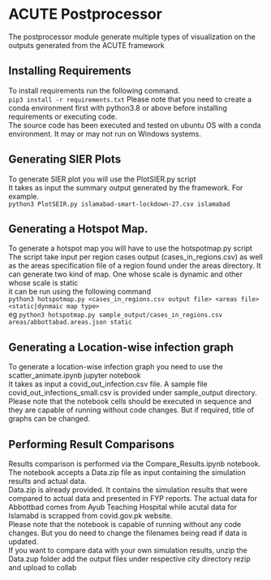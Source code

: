 # ACUTE Postprocessor
The postprocessor module generate multiple types of visualization on the outputs generated from the ACUTE framework

## Installing Requirements
To install requirements run the following command.  
`pip3 install -r requirements.txt` 
Please note that you need to create a conda environment first with python3.8 or above before installing requirements or executing code.  
The source code has been executed and tested on ubuntu OS with a conda environment. It may or may not run on Windows systems.  


## Generating SIER Plots
To generate SIER plot you will use the PlotSIER.py script  
It takes as input the summary output generated by the framework. For example.  
`python3 PlotSEIR.py islamabad-smart-lockdown-27.csv islamabad`

## Generating a Hotspot Map.
To generate a hotspot map you will have to use the hotspotmap.py script  
The script take input per region cases output (cases_in_regions.csv) as well as the areas specification file of a region found under the areas directory. It can generate two kind of map. One whose scale is dynamic and other whose scale is static  
it can be run using the following command  
`python3 hotspotmap.py <cases_in_regions.csv output file> <areas file> <static|dynmaic map type>`  
eg `python3 hotspotmap.py sample_output/cases_in_regions.csv areas/abbottabad.areas.json static`   

## Generating a Location-wise infection graph
To generate a location-wise infection graph you need to use the scatter_animate.ipynb jupyter notebook  
It takes as input a covid_out_infection.csv file. A sample file covid_out_infections_small.csv is provided under sample_output directory.  
Please note that the notebook cells should be executed in sequence and they are capable of running without code changes. But if required, title of graphs can be changed. 

## Performing Result Comparisons
Results comparison is performed via the Compare_Results.ipynb notebook. The notebook accepts a Data.zip file as input containing the simulation results and actual data.  
Data.zip is already provided. It contains the simulation results that were compared to actual data and presented in FYP reports. The actual data for Abbottbad comes from Ayub Teaching Hospital while acutal data for Islamabd is scrapped from covid.gov.pk website.  
Please note that the notebook is capable of running without any code changes. But you do need to change the filenames being read if data is updated.   
If you want to compare data with your own simulation results, unzip the Data.zup folder add the output files under respective city directory rezip and upload to collab
